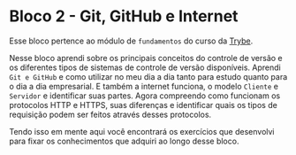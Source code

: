 # Bloco 2 - Git, GitHub e Internet 

Esse bloco pertence ao módulo de `fundamentos` do curso da [Trybe](https://www.betrybe.com/).

Nesse bloco aprendi sobre os principais conceitos do controle de versão e os diferentes tipos de sistemas de controle de versão disponíveis. Aprendi `Git e GitHub` e como utilizar no meu dia a dia tanto para estudo quanto para o dia a dia empresarial. E também a internet funciona, o modelo `Cliente` e `Servidor` e identificar suas partes. Agora compreendo como funcionam os protocolos HTTP e HTTPS, suas diferenças e identificar quais os tipos de requisição podem ser feitos através desses protocolos. 

Tendo isso em mente aqui você encontrará os exercícios que desenvolvi para fixar os conhecimentos que adquiri ao
longo desse bloco.
